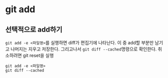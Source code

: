 # git add

## 선택적으로 add하기

`git add -e <파일명>`를 실행하면 diff가 편집기에 나타난다.
이 중 add할 부분만 남기고 나머지는 지우고 저장한다.
그리고나서 `git diff --cached`명령으로 확인한다.
취소하려면 git reset을 실행

	git add -e <파일명>
	git diff --cached


